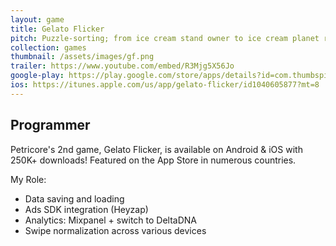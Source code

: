 ```yaml
---
layout: game
title: Gelato Flicker
pitch: Puzzle-sorting; from ice cream stand owner to ice cream planet ruler
collection: games
thumbnail: /assets/images/gf.png
trailer: https://www.youtube.com/embed/R3Mjg5X56Jo
google-play: https://play.google.com/store/apps/details?id=com.thumbspire.gelato&hl=en
ios: https://itunes.apple.com/us/app/gelato-flicker/id1040605877?mt=8
---
```


## Programmer

Petricore's 2nd game, Gelato Flicker, is available on Android & iOS with 250K+ downloads! Featured on the App Store in numerous countries. 

My Role:
- Data saving and loading
- Ads SDK integration (Heyzap)
- Analytics: Mixpanel + switch to DeltaDNA
- Swipe normalization across various devices
